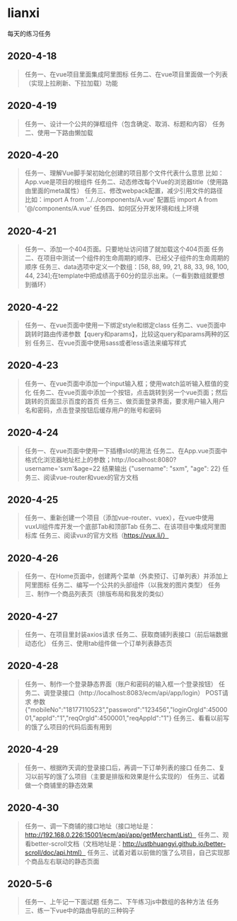 # lianxi
每天的练习任务


## 2020-4-18
> 任务一、在vue项目里面集成阿里图标
> 任务二、在vue项目里面做一个列表（实现上拉刷新、下拉加载）功能

## 2020-4-19
> 任务一、设计一个公共的弹框组件（包含确定、取消、标题和内容）
> 任务二、使用一下路由懒加载

## 2020-4-20
> 任务一、理解Vue脚手架初始化创建的项目那个文件代表什么意思
比如：App.vue是项目的根组件
> 任务二、动态修改每个Vue的浏览器title（使用路由里面的meta属性）
> 任务三、修改webpack配置，减少引用文件的路径
比如：import A from '../../components/A.vue'  配置后 import A from '@/components/A.vue'
> 任务四、如何区分开发环境和线上环境

## 2020-4-21
> 任务一、添加一个404页面。只要地址访问错了就加载这个404页面
> 任务二、在项目中测试一个组件的生命周期的顺序、已经父子组件的生命周期的顺序
> 任务三、data选项中定义一个数组：[58, 88, 99, 21, 88, 33, 98, 100, 44, 234];在template中把成绩高于60分的显示出来。（一看到数组就要想到循环）

## 2020-4-22
> 任务一、在vue页面中使用一下绑定style和绑定class
> 任务二、vue页面中跳转时路由传递参数【query和params】，比较这query和params两种的区别
> 任务三、在vue页面中使用sass或者less语法来编写样式

## 2020-4-23
> 任务一、在vue页面中添加一个input输入框；使用watch监听输入框值的变化
> 任务二、在vue页面中添加一个按钮，点击跳转到另一个vue页面；然后跳转的页面显示百度的首页
> 任务三、做页面登录界面，要求用户输入用户名和密码，点击登录按钮后缓存用户的账号和密码

## 2020-4-24
> 任务一、在vue页面中使用一下插槽slot的用法
> 任务二、在App.vue页面中格式化浏览器地址栏上的参数；http://localhost:8080?username='sxm'&age=22   结果输出 {"username": "sxm", "age": 22}
> 任务三、阅读vue-router和vuex的官方文档

## 2020-4-25
> 任务一、重新创建一个项目（添加vue-router、vuex），在vue中使用vuxUI组件库开发一个底部Tab和顶部Tab
> 任务二、在该项目中集成阿里图标库
> 任务三、阅读vux的官方文档（https://vux.li/）

## 2020-4-26
> 任务一、在Home页面中，创建两个菜单（外卖预订、订单列表）并添加上阿里图标
> 任务二、编写一个公共的头部组件（以我发的图片类型）
> 任务三、制作一个商品列表页（排版布局和我发的类似）

## 2020-4-27
> 任务一、在项目里封装axios请求
> 任务二、获取商铺列表接口（前后端数据动态化）
> 任务三、使用tab组件做一个订单列表静态页

## 2020-4-28
> 任务一、制作一个登录静态界面（账户和密码的输入框一个登录按钮）
> 任务二、调登录接口（http://localhost:8083/ecm/api/app/login） POST请求  参数{"mobileNo":"18177110523","password":"123456","loginOrgId":4500001,"appId":"1","reqOrgId":4500001,"reqAppId":"1"}
> 任务三、看看以前写的饿了么项目的代码后面有用到

## 2020-4-29
> 任务一、根据昨天调的登录接口后，再调一下订单列表的接口
> 任务二、复习以前写的饿了么项目（主要是排版和效果是什么实现的）
> 任务三、试着做一个商铺里的静态效果

## 2020-4-30
> 任务一、调一下商铺的接口地址（接口地址是：http://192.168.0.226:15001/ecm/api/app/getMerchantList）
> 任务二、观看better-scroll文档（文档地址是：http://ustbhuangyi.github.io/better-scroll/doc/api.html）
> 任务三、试着对着以前做的饿了么项目，自己实现那个商品左右联动的静态页面

## 2020-5-6
> 任务一、上午记一下面试题
> 任务二、下午练习js中数组的各种方法
> 任务三、练一下vue中的路由导航的三种钩子